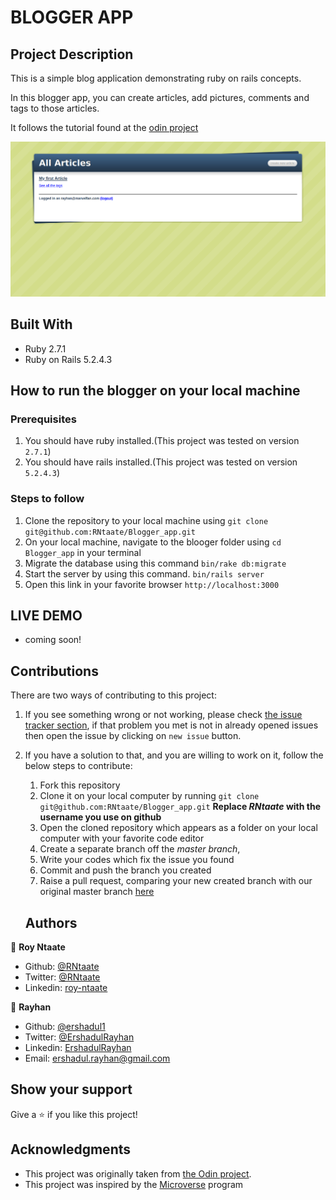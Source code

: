 # BLOGGER APP

## Project Description
This is a simple blog application demonstrating ruby on rails concepts.

In this blogger app, you can create articles, add pictures, comments and tags to those articles.

It follows the tutorial found at the [odin project](https://www.theodinproject.com/courses/ruby-on-rails/lessons/ruby-on-rails-ruby-on-rails)


![screenshot](./images/screenshot.png)

  ## Built With

  - Ruby 2.7.1
  - Ruby on Rails 5.2.4.3

  ## How to run the blogger on your local machine

  ### Prerequisites
  1. You should have ruby installed.(This project was tested on version `2.7.1`)
  1. You should have rails installed.(This project was tested on version `5.2.4.3`)
  
### Steps to follow
1. Clone the repository to your local machine using `git clone git@github.com:RNtaate/Blogger_app.git`
1. On your local machine, navigate to the blooger folder using `cd Blogger_app` in your terminal
1. Migrate the database using this command
`bin/rake db:migrate`
1. Start the server by using this command.
`bin/rails server`
1. Open this link in your favorite browser `http://localhost:3000`


## LIVE DEMO
- coming soon!

## Contributions

There are two ways of contributing to this project:

1.  If you see something wrong or not working, please check [the issue tracker section](https://github.com/RNtaate/Blogger_app/issues), if that problem you met is not in already opened issues then open the issue by clicking on `new issue` button.

2.  If you have a solution to that, and you are willing to work on it, follow the below steps to contribute:
    1.  Fork this repository
    1.  Clone it on your local computer by running `git clone git@github.com:RNtaate/Blogger_app.git` __Replace *RNtaate* with the username you use on github__
    1.  Open the cloned repository which appears as a folder on your local computer with your favorite code editor
    1.  Create a separate branch off the *master branch*,
    1.  Write your codes which fix the issue you found
    1.  Commit and push the branch you created
    1.  Raise a pull request, comparing your new created branch with our original master branch [here](https://github.com/RNtaate/Blogger_app)

    ## Authors

  👤 **Roy Ntaate**

- Github: [@RNtaate](https://github.com/RNtaate)
- Twitter: [@RNtaate](https://twitter.com/RNtaate)
- Linkedin: [roy-ntaate](https://linkedin.com/in/roy-ntaate)

👤 **Rayhan**

- Github: [@ershadul1](https://github.com/ershadul1)
- Twitter: [@ErshadulRayhan](https://twitter.com/ErshadulRayhan)
- Linkedin: [ErshadulRayhan](https://www.linkedin.com/in/ershadul-hakim-rayhan-a5a17649/)
- Email:  ershadul.rayhan@gmail.com


## Show your support

Give a ⭐️ if you like this project!

## Acknowledgments
- This project was originally taken from [the Odin project](https://www.theodinproject.com/courses/ruby-on-rails/lessons/ruby-on-rails-ruby-on-rails).
- This project was inspired by the [Microverse](https:www.microverse.org) program